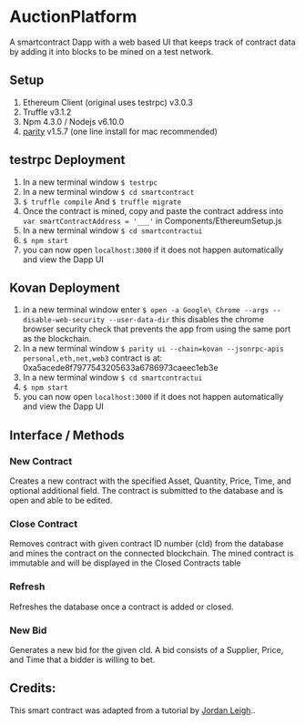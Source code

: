 # AuctionPlatform
A smartcontract Dapp with a web based UI that keeps track of contract data by adding it into blocks to be mined on a test network. 
## Setup
1. Ethereum Client (original uses testrpc) v3.0.3
2. Truffle v3.1.2
3. Npm 4.3.0 / Nodejs v6.10.0
4. [parity](https://github.com/paritytech/parity) v1.5.7 (one line install for mac recommended)

## testrpc Deployment 
1. In a new terminal window `$ testrpc`
2. In a new terminal window `$ cd smartcontract`
3. `$ truffle compile` And `$ truffle migrate`
4. Once the contract is mined, copy and paste the contract address into `var smartContractAddress = '___'` in Components/EthereumSetup.js
5. In a new terminal window `$ cd smartcontractui`
6. `$ npm start`
7. you can now open `localhost:3000` if it does not happen automatically and view the Dapp UI

## Kovan Deployment 
1. in a new terminal window enter `$ open -a Google\ Chrome --args --disable-web-security --user-data-dir`
   this disables the chrome browser security check that prevents the app from using the same
   port as the blockchain. 
2. In a new terminal window `$ parity ui --chain=kovan --jsonrpc-apis personal,eth,net,web3` contract is at: 0xa5acede8f7977543205633a6786973caeec1eb3e
3. In a new terminal window `$ cd smartcontractui`
4. `$ npm start`
5. you can now open `localhost:3000` if it does not happen automatically and view the Dapp UI

## Interface / Methods
### New Contract
Creates a new contract with the specified Asset, Quantity, Price, Time, and optional additional field. The contract is submitted to the database and is open and able to be edited.
### Close Contract
Removes contract with given contract ID number (cId) from the database and mines the contract on the connected blockchain. The mined contract is immutable and will be displayed in the Closed Contracts table
### Refresh
Refreshes the database once a contract is added or closed.
### New Bid
Generates a new bid for the given cId. A bid consists of a Supplier, Price, and Time that a bidder is willing to bet. 


## Credits:
This smart contract was adapted from a tutorial by [Jordan Leigh](https://www.youtube.com/watch?v=3-XPBtAfcqo&list=PLV1JDFUtrXpGvu8QHL9b78WYNSJsYNZsb&index=2)..
